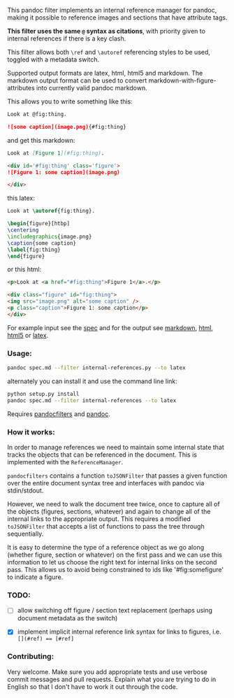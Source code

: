 This pandoc filter implements an internal reference manager for
pandoc, making it possible to reference images and sections that
have attribute tags.

**This filter uses the same `@` syntax as citations**, with priority
given to internal references if there is a key clash.

This filter allows both `\ref` and `\autoref` referencing styles to
be used, toggled with a metadata switch.

Supported output formats are latex, html, html5 and markdown. The
markdown output format can be used to convert
markdown-with-figure-attributes into currently valid pandoc
markdown.

This allows you to write something like this:

```markdown
Look at @fig:thing.

![some caption](image.png){#fig:thing}
```

and get this markdown:

```markdown
Look at [Figure 1](#fig:thing).

<div id='#fig:thing' class='figure'>
![Figure 1: some caption](image.png)

</div>
```

this latex:

```latex
Look at \autoref{fig:thing}.

\begin{figure}[htbp]
\centering
\includegraphics{image.png}
\caption{some caption}
\label{fig:thing}
\end{figure}
```

or this html:

```html
<p>Look at <a href="#fig:thing">Figure 1</a>.</p>

<div class="figure" id="fig:thing">
<img src="image.png" alt="some caption" />
<p class="caption">Figure 1: some caption</p>
</div>
```

For example input see the [spec] and for the output see [markdown],
[html], [html5] or [latex].

[spec]: spec.md
[markdown]: tests/spec.markdown
[html]: tests/spec.html
[html5]: tests/spec.html5
[latex]: tests/spec.latex


### Usage:

```bash
pandoc spec.md --filter internal-references.py --to latex
```

alternately you can install it and use the command line link:

```bash
python setup.py install
pandoc spec.md --filter internal-references --to latex
```


Requires [pandocfilters] and [pandoc].

[pandocfilters]: https://pypi.python.org/pypi/pandocfilters
[pandoc]: http://johnmacfarlane.net/pandoc/


### How it works:

In order to manage references we need to maintain some internal
state that tracks the objects that can be referenced in the
document. This is implemented with the `ReferenceManager`.

`pandocfilters` contains a function `toJSONFilter` that passes a
given function over the entire document syntax tree and interfaces
with pandoc via stdin/stdout.

However, we need to walk the document tree twice, once to capture
all of the objects (figures, sections, whatever) and again to change
all of the internal links to the appropriate output. This requires a
modified `toJSONFilter` that accepts a list of functions to pass the
tree through sequentially.

It is easy to determine the type of a reference object as we go
along (whether figure, section or whatever) on the first pass and we
can use this information to let us choose the right text for
internal links on the second pass. This allows us to avoid being
constrained to ids like '#fig:somefigure' to indicate a figure.


### TODO:

- [ ] allow switching off figure / section text replacement (perhaps
  using document metadata as the switch)

- [x] implement implicit internal reference link syntax for links to
  figures, i.e. `[](#ref) == [#ref]`


### Contributing:

Very welcome. Make sure you add appropriate tests and use verbose
commit messages and pull requests.  Explain what you are trying to
do in English so that I don't have to work it out through the code.
